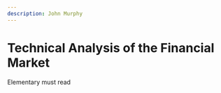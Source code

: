 ```yaml
---
description: John Murphy
---
```


# Technical Analysis of the Financial Market

Elementary must read

